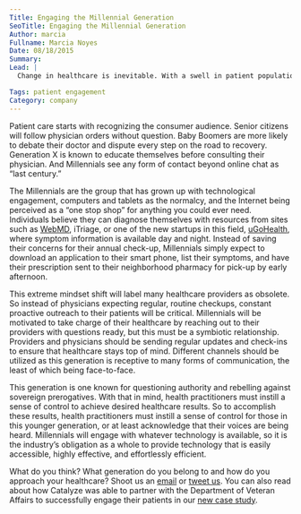 ```yaml
---
Title: Engaging the Millennial Generation
SeoTitle: Engaging the Millennial Generation
Author: marcia
Fullname: Marcia Noyes
Date: 08/18/2015
Summary: 
Lead: |
  Change in healthcare is inevitable. With a swell in patient population combined with the declining number of clinicians and physicians, the hourglass of healthcare is about to be upended. What is largely unspoken though is the expectation that this younger generation will naturally be highly engaged. With immediate gratification being a key characteristic among this generation, is [patient engagement](https://catalyze.io/solutions/patient-engagement) possible? And if so, what will that look like?

Tags: patient engagement
Category: company
---
```

Patient care starts with recognizing the consumer audience. Senior citizens will follow physician orders without question. Baby Boomers are more likely to debate their doctor and dispute every step on the road to recovery. Generation X is known to educate themselves before consulting their physician. And Millennials see any form of contact beyond online chat as “last century.”

The Millennials are the group that has grown up with technological engagement, computers and tablets as the normalcy, and the Internet being perceived as a “one stop shop” for anything you could ever need. Individuals believe they can diagnose themselves with resources from sites such as [WebMD](http://www.webmd.com/), iTriage, or one of the new startups in this field, [uGoHealth](http://www.ugohealth.com/), where symptom information is available day and night. Instead of saving their concerns for their annual check-up, Millennials simply expect to download an application to their smart phone, list their symptoms, and have their prescription sent to their neighborhood pharmacy for pick-up by early afternoon.

This extreme mindset shift will label many healthcare providers as obsolete. So instead of physicians expecting regular, routine checkups, constant proactive outreach to their patients will be critical. Millennials will be motivated to take charge of their healthcare by reaching out to their providers with questions ready, but this must be a symbiotic relationship. Providers and physicians should be sending regular updates and check-ins to ensure that healthcare stays top of mind. Different channels should be utilized as this generation is receptive to many forms of communication, the least of which being face-to-face.

This generation is one known for questioning authority and rebelling against sovereign prerogatives. With that in mind, health practitioners must instill a sense of control to achieve desired healthcare results. So to accomplish these results, health practitioners must instill a sense of control for those in this younger generation, or at least acknowledge that their voices are being heard. Millennials will engage with whatever technology is available, so it is the industry’s obligation as a whole to provide technology that is easily accessible, highly effective, and effortlessly efficient.

What do you think? What generation do you belong to and how do you approach your healthcare? Shoot us an [email](hello@catalyze.io) or [tweet us](https://twitter.com/catalyzeio). You can also read about how Catalyze was able to partner with the Department of Veteran Affairs to successfully engage their patients in our [new case study](https://catalyze.io/customers/veterans-affairs).

